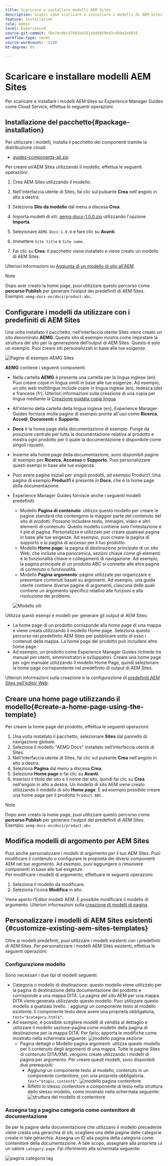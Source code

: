 ```yaml
---
title: Scaricare e installare modelli AEM Sites
description: Scopri come scaricare e installare i modelli di AEM Sites
feature: Installation
role: Admin
level: Experienced
source-git-commit: f6e34c0bc57603b4251abd4859b43c95042e8819
workflow-type: tm+mt
source-wordcount: '1130'
ht-degree: 0%

---
```



# Scaricare e installare modelli AEM Sites

Per scaricare e installare i modelli AEM Sites su Experience Manager Guides come Cloud Service, effettua le seguenti operazioni:

## Installazione del pacchetto{#package-installation}

Per utilizzare i modelli, installa il pacchetto dei componenti tramite la distribuzione cloud:
- [guides-components-all.zip](https://github.com/adobe/aemg-sites-components/releases/tag/v1.0.0)



Per creare un’AEM Sites utilizzando il modello, effettua le seguenti operazioni:


1. Crea AEM Sites utilizzando il modello:
1. Nell&#39;interfaccia utente di Sites, fai clic sul pulsante **Crea** nell&#39;angolo in alto a destra.
1. Seleziona **Sito da modello** dal menu a discesa **Crea**.

1. Importa modelli di siti: [aemg-docs-1.0.0.zip](https://github.com/adobe/aemg-sites-template/releases/tag/v1.0.0) utilizzando l&#39;opzione **Importa**.
1. Selezionare `AEMG Docs 1.0.0` e fare clic su **Avanti**.
1. Immettere `Site title` e `Site name`.
1. Fai clic su **Crea**. Il pacchetto viene installato e viene creato un modello di AEM Sites.

Ulteriori informazioni su [Aggiunta di un modello di sito all&#39;AEM](https://experienceleague.adobe.com/en/docs/experience-manager-cloud-service/content/sites/administering/site-creation/site-templates#adding).


>[!NOTE]
>
>Dopo aver creato la home page, puoi utilizzare questo percorso come **percorso Publish** per generare l&#39;output dei predefiniti di AEM Sites. Esempio: `aemg-docs-en/docs/product-abc`.


## Configurare i modelli da utilizzare con i predefiniti di AEM Sites

Una volta installato il pacchetto, nell&#39;interfaccia utente Sites viene creato un sito denominato **AEMG**. Questo sito di esempio mostra come impostare la struttura del sito per la generazione dell’output di AEM Sites. Questo è solo un esempio. Puoi creare siti personalizzati in base alle tue esigenze.

![Pagine di esempio AEMG Sites](assets/aemg-sites-sample-pages.png)


**AEMG** contiene i seguenti componenti.
- Nella cartella **AEMG** è presente una cartella per la lingua inglese (en). Puoi creare copie in lingua simili in base alle tue esigenze. Ad esempio, un sito web multilingue include copie in lingua inglese (en), tedesca (de) e francese (fr).  Ulteriori informazioni sulla creazione di una copia per lingua mediante la [Creazione guidata copia lingua](https://experienceleague.adobe.com/en/docs/experience-manager-65/content/sites/administering/introduction/tc-wizard).
- All&#39;interno della cartella della lingua inglese (en), Experience Manager Guides fornisce molte pagine di esempio pronte all&#39;uso come **Ricerca**, **Accedi**, **Documenti** e **Supporto**.

- **Docs** è la home page della documentazione di esempio. Funge da posizione centrale per tutta la documentazione relativa al prodotto
e mostra ogni prodotto per il quale la documentazione è disponibile come singoli riquadri.

- Insieme alla home page della documentazione, sono disponibili pagine di esempio per **Ricerca**, **Accesso** e **Supporto**. Puoi personalizzare questi esempi in base alle tue esigenze.
- Puoi avere pagine iniziali per singoli prodotti, ad esempio Product1. Una pagina di esempio **Product1** è presente in **Docs**, che è la home page della documentazione.

- Experience Manager Guides fornisce anche i seguenti modelli predefiniti:

   - Modello **Pagina di contenuto**: utilizza questo modello per creare le pagine standard che contengono la maggior parte del contenuto del sito di prodotti. Possono includere testo, immagini, video e altri elementi di contenuto. Questo modello contiene solo l’intestazione e il piè di pagina. Personalizza e utilizzalo per creare qualsiasi pagina in base alle tue esigenze. Ad esempio, puoi creare la pagina di supporto o la pagina di accesso per il tuo prodotto.
   - Modello **Home page**: la pagina di destinazione principale di un sito Web, che include una panoramica, sezioni chiave come gli elementi e le funzionalità chiave e collegamenti di navigazione. Ad esempio, la pagina principale di un prodotto ABC si connette alle altre pagine di contenuto o funzionalità.
   - Modello **Pagina argomento**: pagine utilizzate per organizzare e presentare contenuti basati su argomenti. Ad esempio, una guida utente contiene diverse pagine di argomenti, ciascuna delle quali contiene un argomento specifico relativo alle funzioni e alla risoluzione dei problemi.

  ![Modello siti](assets/sites-ui-templates.png)

Utilizza questi esempi e modelli per generare gli output di AEM Sites:
- La home page di un prodotto corrisponde alla home page di una mappa e viene creata utilizzando il modello Home page. Seleziona questo percorso nel predefinito AEM Sites per pubblicare sotto di esso i contenuti della mappa. La home page del prodotto può includere altre home page.
- Ad esempio, un prodotto come Experience Manager Guides richiede tre manuali per utenti, amministratori e sviluppatori.  Creare una home page per ogni manuale utilizzando il modello Home Page, quindi selezionare la home page corrispondente nel predefinito di output di AEM Sites.

Ulteriori informazioni sulla creazione e la configurazione di [predefiniti AEM Sites nell&#39;editor Web](../user-guide/generate-output-aem-site-web-editor.md).

## Creare una home page utilizzando il modello{#create-a-home-page-using-the-template}

Per creare la home page del prodotto, effettua le seguenti operazioni:
1. Una volta installato il pacchetto, selezionare **Sites** dal pannello di navigazione globale.
1. Seleziona il modello &quot;AEMG Docs&quot; installato nell’interfaccia utente di Sites.
1. Nell&#39;interfaccia utente di Sites, fai clic sul pulsante **Crea** nell&#39;angolo in alto a destra.
1. Seleziona **Pagina** dal menu a discesa **Crea**.
1. Seleziona **Home page** e fai clic su **Avanti**.
1. Inserisci il titolo del sito e il nome del sito, quindi fai clic su **Crea** nell&#39;angolo in alto a destra. Un modello di sito AEM viene creato utilizzando il modello di sito **Home page**. È ad esempio possibile creare una home page per il prodotto `Product ABC`.


>[!NOTE]
>
>Dopo aver creato la home page, puoi utilizzare questo percorso come **percorso Publish** per generare l&#39;output dei predefiniti di AEM Sites. Esempio: `aemg-docs-en/docs/product-abc`.

## Modifica modelli di argomento per AEM Sites

Puoi anche personalizzare i modelli di argomento per il tuo AEM Sites. Puoi modificare il contenuto o configurare le proprietà dei diversi componenti AEM nel tuo argomento. Ad esempio, puoi aggiungere o rimuovere componenti in base alle tue esigenze.\
Per modificare i modelli di argomento, effettuare le seguenti operazioni:
1. Seleziona il modello da modificare.
1. Seleziona l&#39;icona **Modifica** in alto.

Viene aperto l’Editor modelli AEM. È possibile modificare il modello di argomento. Ulteriori informazioni sulla [creazione di modelli di pagina](https://experienceleague.adobe.com/en/docs/experience-manager-65/content/sites/authoring/siteandpage/templates#editing-a-template-structure-template-author).


## Personalizzare i modelli di AEM Sites esistenti {#customize-existing-aem-sites-templates}

Oltre ai modelli predefiniti, puoi utilizzare i modelli esistenti con i predefiniti di AEM Sites. Per personalizzare i modelli AEM Sites esistenti, effettua le seguenti operazioni:

### Configurazione modello

Sono necessari i due tipi di modelli seguenti:

- Categoria o modello di destinazione: questo modello viene utilizzato per la pagina di destinazione della documentazione del prodotto e corrisponde a una mappa DITA.  La pagina del sito AEM per una mappa DITA viene generata utilizzando questo modello. Puoi utilizzare questo modello a qualsiasi livello.
: aggiungi un componente testo al modello esistente. Il componente testo deve avere una proprietà obbligatoria, `text="$category.html$"`.
- Ad esempio, è possibile scegliere modelli di vendita al dettaglio e utilizzare il modello sezione-pagina come modello della pagina di destinazione per la mappa DITA. Per farlo, apporta le modifiche come mostrato nella schermata seguente:
  ![modello pagina sezione](assets/customize-existing-aem-templates-section.png)
   - Pagina dettagli o Modello pagina argomenti: utilizza questo modello per il contenuto degli argomenti di una mappa. Tutte le pagine Sites di contenuto DITA/XML vengono create utilizzando i modelli di pagina per argomento. Per creare questi modelli, sono disponibili due prerequisiti:
      - Aggiungi un componente testo al modello, contenuto in un componente contenitore, con una proprietà obbligatoria. `text="$topic.content$"`.
        ![modello pagina contenitore](assets/customize-existing-aem-templates-container.png)
      - Rifletti lo stesso contenitore e componente di testo nella struttura dello stesso modello, come mostrato nella schermata seguente:
        ![struttura del modello di contenitore](assets/customize-existing-aem-templates-structure.png)

### Assegna tag a pagina categoria come contenitore di documentazione

Se per le pagine della documentazione che utilizzano il modello precedente viene creata una gerarchia di siti, scegliere una delle pagine delle categorie create in tale gerarchia. Assegna un ID alla pagina della categoria come contenitore della documentazione.
A tale scopo, assegnare alla proprietà `id` un valore `category-page`. Fai riferimento alla schermata seguente:

![pagina categoria tag](assets/customize-existing-aem-templates-tagging.png)





